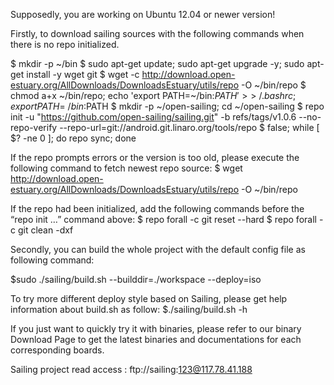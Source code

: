 Supposedly, you are working on Ubuntu 12.04 or newer version!

Firstly, to download sailing sources with the following commands when there is no repo initialized.

$ mkdir -p ~/bin
$ sudo apt-get update; sudo apt-get upgrade -y; sudo apt-get install -y wget git
$ wget -c http://download.open-estuary.org/AllDownloads/DownloadsEstuary/utils/repo -O ~/bin/repo
$ chmod a+x ~/bin/repo; echo 'export PATH=~/bin:$PATH' >> ~/.bashrc; export PATH=~/bin:$PATH
$ mkdir -p ~/open-sailing; cd ~/open-sailing
$ repo init -u "https://github.com/open-sailing/sailing.git" -b refs/tags/v1.0.6 --no-repo-verify --repo-url=git://android.git.linaro.org/tools/repo
$ false; while [ $? -ne 0 ]; do repo sync; done

If the repo prompts errors or the version is too old, please execute the following command to fetch newest repo source:
$ wget http://download.open-estuary.org/AllDownloads/DownloadsEstuary/utils/repo -O ~/bin/repo

If the repo had been initialized,  add the following commands before the “repo init …” command above:
$ repo forall -c git reset --hard
$ repo forall -c git clean -dxf

Secondly, you can build the whole project with the default config file as following command:

$sudo ./sailing/build.sh --builddir=./workspace --deploy=iso

To try more different deploy style based on Sailing, please get help information about build.sh as follow:
$./sailing/build.sh -h

If you just want to quickly try it with binaries, please refer to our binary Download Page to get the latest binaries and documentations for each corresponding boards.

Sailing project read access : ftp://sailing:123@117.78.41.188
